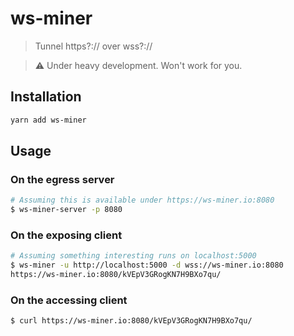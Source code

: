 # ws-miner

> Tunnel https?:// over wss?://

> :warning: Under heavy development. Won't work for you.

## Installation

```sh
yarn add ws-miner
```

## Usage

### On the egress server

```sh
# Assuming this is available under https://ws-miner.io:8080
$ ws-miner-server -p 8080
```

### On the exposing client

```sh
# Assuming something interesting runs on localhost:5000
$ ws-miner -u http://localhost:5000 -d wss://ws-miner.io:8080
https://ws-miner.io:8080/kVEpV3GRogKN7H9BXo7qu/
```

### On the accessing client

```sh
$ curl https://ws-miner.io:8080/kVEpV3GRogKN7H9BXo7qu/
```